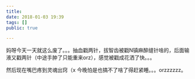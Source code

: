 ```yaml
---
title: 
date: 2018-01-03 19:39
tags: []
public: true

---
```


妈呀今天一天就这么废了。。。抽血戳两针，拔智齿被戳N镇麻醉缝针啥的，后面输液又戳两针（中途手肿了只能重来orz），感觉被戳成花洒了快。。。

然后现在嘴巴疼到灵魂出窍（x 今晚怕是也搞不了啥了得赶紧睡。。。orzzzzzz。